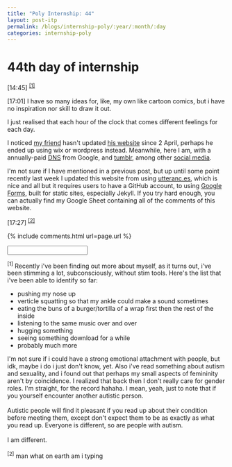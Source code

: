 ```yaml
---
title: "Poly Internship: 44"
layout: post-itp
permalink: /blogs/internship-poly/:year/:month/:day
categories: internship-poly
---
```

# 44th day of internship

<span class="timestamp">[14:45]</span> <sup><a href="#1">[1]</a></sup>

<span class="timestamp">[17:01]</span> I have so many ideas for, like, my own like cartoon comics, but i have no inspiration nor skill to draw it out. 

I just realised that each hour of the clock that comes different feelings for each day.

I noticed <a href="https://github.com/daniel-life" target="_blank">my friend</a> hasn't updated <a href="https://daniel-life.github.io/" target="_blank">his website</a> since 2 April, perhaps he ended up using wix or wordpress instead. Meanwhile, here I am, with a annually-paid [DNS](https://arifhamed.com) from Google, and <a href="https://arifhamed.tumblr.com/" target="_blank">tumblr</a>, among other [social media](https://arifhamed.com/about).

I'm not sure if I have mentioned in a previous post, but up until some point recently last week I updated this website from using <a href="https://utteranc.es/" target="_blank">utteranc.es</a>, which is nice and all but it requires users to have a GitHub account, to using <a href="https://jdvp.me/articles/Google-Forms-Jekyll-Comments-Revisited" target="_blank">Google Forms</a>, built for static sites, especially Jekyll. If you try hard enough, you can actually find my Google Sheet containing all of the comments of this website. 

<span class="timestamp">[17:27]</span> <sup><a href="#2">[2]</a></sup> 


{% include comments.html url=page.url %}

<input id="password-input" type="password" class="text-secret" onkeyup="unlock()">

<span class="disable-selection" id="truth" style="display:block;"><sup id="1">[1]</sup> Recently i've been finding out more about myself, as it turns out, i've been stimming a lot, subconsciously, without stim tools. Here's the list that i've been able to identify so far:<ul><li>pushing my nose up</li><li>verticle squatting so that my ankle could make a sound sometimes</li><li>eating the buns of a burger/tortilla of a wrap first then the rest of the inside</li><li>listening to the same music over and over</li><li>hugging something</li><li>seeing something download for a while</li><li>probably much more</li></ul>I'm not sure if i could have a strong emotional attachment with people, but idk, maybe i do i just don't know, yet. Also i've read something about autism and sexuality, and i found out that perhaps my small aspects of femininity aren't by coincidence. I realized that back then I don't really care for gender roles. <span ondblclick="this.innerHTML='Maybe i am pansexual. i will love anyone in their own sexual identity once i get to know them deeply.'">I'm straight, for the record hahaha.</span> I mean, yeah, just to note that if you yourself encounter another autistic person. <br><br>Autistic people will find it pleasant if you read up about their condition before meeting them, except don't expect them to be as exactly as what you read up. Everyone is different, so are people with autism.<br><br>I am different.<br><br><sup id="2">[2]</sup> man what on earth am i typing</span>
